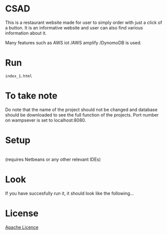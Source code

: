# CSAD

This is a restaurant website made for user to simply order with just a click of a button. It is an informative website and user can also find various information about it.

 Many features such as AWS iot /AWS amplify /DynomoDB is used.


# Run
`index_1.html`





# To take note
Do note that the name of the project should not be changed and database should be downloaded to see the full function of the projects.
Port number on wampsever is set to localhost:8080.




# Setup

<br>(requires Netbeans or any other relevant IDEs) <br>



# Look
If you have succesfully run it, it should look like the following...


# License

[Apache Licence](./LICENSE)
